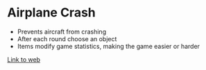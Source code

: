 # Airplane Crash

- Prevents aircraft from crashing
- After each round choose an object
- Items modify game statistics, making the game easier or harder

[Link to web](https://itogaston.github.io/Airplane-game/)